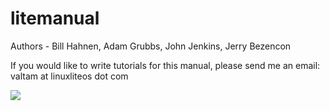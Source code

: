 litemanual
================

Authors - Bill Hahnen, Adam Grubbs, John Jenkins, Jerry Bezencon

If you would like to write tutorials for this manual,
please send me an email: valtam at linuxliteos dot com

![](https://i.imgur.com/6ExrxBq.png)
